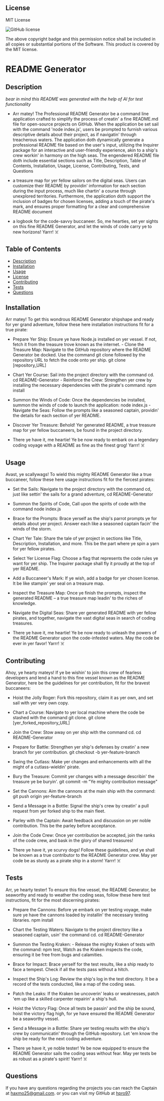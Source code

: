 
  ## License
  
  MIT License


  ![GitHub license](https://img.shields.io/badge/license-MIT-blue.svg)

  The above copyright badge and this permission notice shall be included in all copies or substantial portions of the Software. This product is covered by the MIT license.


  # README Generator
  
  ## Description
  
  *bear in mind this README was generated with the help of AI for test functionality*
  
  - Arr matey! The Professional README Generator be a command line application crafted to simplify the process of creatin' a fine README.md file for open-source projects on GitHub. When the application be set sail with the command 'node index.js', users be prompted to furnish various descriptive details about their project, as if navigatin' through treacherous waters. The application doth dynamically generate a professional README file based on the user's input, utilizing the Inquirer package for an interactive and user-friendly experience, akin to a ship's crew workin' in harmony on the high seas. The engendered README file doth include essential sections such as Title, Description, Table of Contents, Installation, Usage, License, Contributing, Tests, and Questions 
  
  - a treasure map for yer fellow sailors on the digital seas. Users can customize their README by providin' information for each section during the input process, much like chartin' a course through unexplored territories. Furthermore, the application doth support the inclusion of badges for chosen licenses, adding a touch of the pirate's mark, and ensures proper formatting for a clear and comprehensive README document 
  
  - a logbook for the code-savvy buccaneer. So, me hearties, set yer sights on this fine README Generator, and let the winds of code carry ye to new horizons! Yarrr! ‍☠️
  
  ## Table of Contents
  
  * [Description](#description)
  * [Installation](#installation)
  * [Usage](#usage)
  * [License](#license)
  * [Contributing](#contributing)
  * [Tests](#tests)
  * [Questions](#questions)

  ## Installation

  Arr matey! To get this wondrous README Generator shipshape and ready for yer grand adventure, follow these here installation instructions fit for a true pirate: 
  
  - Prepare Yer Ship: Ensure ye have Node.js installed on yer vessel. If not, fetch it from the treasure trove known as the internet. - Clone the Treasure Map: Navigate to the GitHub repository where the README Generator be docked. Use the command git clone followed by the repository URL to fetch the code onto yer ship. git clone [repository_URL] 
  
  - Chart Yer Course: Sail into the project directory with the command cd. cd README-Generator - Reinforce the Crew: Strengthen yer crew by installing the necessary dependencies with the pirate's command: npm install 
  
  - Summon the Winds of Code: Once the dependencies be installed, summon the winds of code to launch the application: node index.js - Navigate the Seas: Follow the prompts like a seasoned captain, providin' the details for each section of yer README. 
  
  - Discover Yer Treasure: Behold! Yer generated README, a true treasure map for yer fellow buccaneers, be found in the project directory. 
  
  - There ye have it, me heartie! Ye be now ready to embark on a legendary coding voyage with a README as fine as the finest grog! Yarrr! ‍☠️

  ## Usage

  Avast, ye scallywags! To wield this mighty README Generator like a true buccaneer, follow these here usage instructions fit for the fiercest pirates: 
  
  - Set the Sails: Navigate to the project directory with the command cd, just like settin' the sails for a grand adventure, cd README-Generator 
  
  - Summon the Spirits of Code, Call upon the spirits of code with the command node index.js 
  
  - Brace for the Prompts: Brace yerself as the ship's parrot prompts ye for details about yer project. Answer each like a seasoned captain facin' the winds of the storm. 
  
  - Chart Yer Tale: Share the tale of yer project in sections like Title, Description, Installation, and more. This be the part where ye spin a yarn for yer fellow pirates. 
  
  - Select Yer License Flag: Choose a flag that represents the code rules ye want for yer ship. The Inquirer package shall fly it proudly at the top of yer README. 
  
  - Add a Buccaneer's Mark: If ye wish, add a badge for yer chosen license. It be like stampin' yer seal on a treasure map. 
  
  - Inspect the Treasure Map: Once ye finish the prompts, inspect the generated README – a true treasure map leadin' to the riches of knowledge. 
  
  - Navigate the Digital Seas: Share yer generated README with yer fellow pirates, and together, navigate the vast digital seas in search of coding treasures. 
  
  - There ye have it, me heartie! Ye be now ready to unleash the powers of the README Generator upon the code-infested waters. May the code be ever in yer favor! Yarrr! ‍☠️

  ## Contributing

  Ahoy, ye hearty mateys! If ye be wishin' to join this crew of fearless developers and lend a hand to this fine vessel known as the README Generator, here be the guidelines for yer contribution, fit for the bravest buccaneers: 
  
  - Hoist the Jolly Roger: Fork this repository, claim it as yer own, and set sail with yer very own copy. 
  
  - Chart a Course: Navigate to yer local machine where the code be stashed with the command git clone. git clone [yer_forked_repository_URL] 
  
  - Join the Crew: Stow away on yer ship with the command cd. cd README-Generator 
  
  - Prepare for Battle: Strengthen yer ship's defenses by creatin' a new branch for yer contribution. git checkout -b yer-feature-branch 
  
  - Swing the Cutlass: Make yer changes and enhancements with all the might of a cutlass-wieldin' pirate. 
  
  - Bury the Treasure: Commit yer changes with a message describin' the treasure ye be buryin'. git commit -m "Ye mighty contribution message" 
  
  - Set the Cannons: Aim the cannons at the main ship with the command: git push origin yer-feature-branch 
  
  - Send a Message in a Bottle: Signal the ship's crew by creatin' a pull request from yer forked ship to the main fleet. 
  
  - Parley with the Captain: Await feedback and discussion on yer noble contribution. This be the parley before acceptance. 
  
  - Join the Code Crew: Once yer contribution be accepted, join the ranks of the code crew, and bask in the glory of shared treasures!
  
  - There ye have it, ye scurvy dogs! Follow these guidelines, and ye shall be known as a true contributor to the README Generator crew. May yer code be as sturdy as a pirate ship in a storm! Yarrr! ‍☠️

  ## Tests

  Arr, ye hearty tester! To ensure this fine vessel, the README Generator, be seaworthy and ready to weather the coding seas, follow these here test instructions, fit for the most discerning pirates: 
  
  - Prepare the Cannons: Before ye embark on yer testing voyage, make sure ye have the cannons loaded by installin' the necessary testing libraries. npm install 
  
  - Chart the Testing Waters: Navigate to the project directory like a seasoned captain, usin' the command cd. cd README-Generator 
  
  - Summon the Testing Kraken: - Release the mighty Kraken of tests with the command: npm test, Watch as the Kraken inspects the code, ensuring it be free from bugs and calamities. 
  
  - Brace for Impact: Brace yerself for the test results, like a ship ready to face a tempest. Check if all the tests pass without a hitch. 
  
  - Inspect the Ship's Log: Review the ship's log in the test directory. It be a record of the tests conducted, like a map of the coding seas. 
  
  - Patch the Leaks: If the Kraken be uncoverin' leaks or weaknesses, patch 'em up like a skilled carpenter repairin' a ship's hull. 
  
  - Hoist the Victory Flag: Once all tests be passin' and the ship be sound, hoist the victory flag high, for ye have ensured the README Generator be a seaworthy vessel. 
  
  - Send a Message in a Bottle: Share yer testing results with the ship's crew by communicatin' through the GitHub repository. Let 'em know the ship be ready for the next coding adventure.
  
  - There ye have it, ye noble tester! Ye be now equipped to ensure the README Generator sails the coding seas without fear. May yer tests be as robust as a pirate's spirit! Yarrr! ‍☠️

  ## Questions

  If you have any questions regarding the projects you can reach the Captain at <a href="mailto:haxmo25@gmail.com">haxmo25@gmail.com</a>. or you can visit my GitHub at <a href="https://github.com/hpro97">hpro97</a>.
